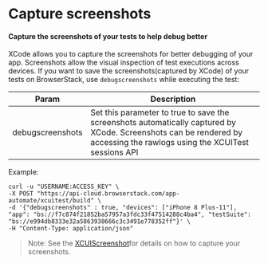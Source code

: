 # Capture screenshots
#### Capture the screenshots of your tests to help debug better

XCode allows you to capture the screenshots for better debugging of your app. Screenshots allow the visual inspection of test executions across devices.
If you want to save the screenshots(captured by XCode) of your tests on BrowserStack, use `debugscreenshots` while executing the test:

| Param               	| Description                                                            	|
|----------------------	|------------------------------------------------------------------------	|
| debugscreenshots    	| Set this parameter to true to save the screenshots automatically captured by XCode. Screenshots can be rendered by accessing the rawlogs using the XCUITest sessions API 	|

Example:
```
curl -u "USERNAME:ACCESS_KEY" \
-X POST "https://api-cloud.browserstack.com/app-automate/xcuitest/build" \
-d '{"debugscreenshots" : true, "devices": ["iPhone 8 Plus-11"], "app": "bs://f7c874f21852ba57957a3fdc33f47514288c4ba4", "testSuite": "bs://e994db8333e32a5863938666c3c3491e778352ff"}' \
-H "Content-Type: application/json" 
```

>Note: See the [XCUIScreenshot](https://developer.apple.com/documentation/xctest/xcuiscreenshot)for details on how to capture your screenshots.
